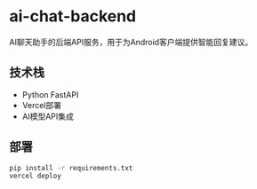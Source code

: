 # ai-chat-backend

AI聊天助手的后端API服务，用于为Android客户端提供智能回复建议。

## 技术栈
- Python FastAPI
- Vercel部署
- AI模型API集成

## 部署
```bash
pip install -r requirements.txt
vercel deploy
```